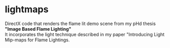 # lightmaps

DirectX code that renders the flame lit demo scene from my pHd thesis <strong>"Image Based Flame Lighting"</strong> <br/>
It incorporates the light technique described in my paper "Introducing Light Mip-maps for Flame Lightings.
